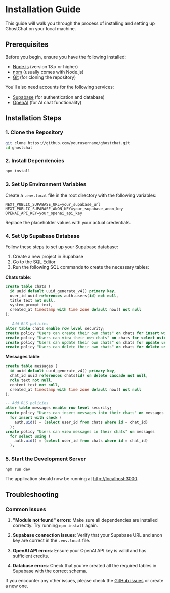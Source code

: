 # Installation Guide

This guide will walk you through the process of installing and setting up GhostChat on your local machine.

## Prerequisites

Before you begin, ensure you have the following installed:

- [Node.js](https://nodejs.org/) (version 18.x or higher)
- [npm](https://www.npmjs.com/) (usually comes with Node.js)
- [Git](https://git-scm.com/) (for cloning the repository)

You'll also need accounts for the following services:

- [Supabase](https://supabase.io/) (for authentication and database)
- [OpenAI](https://openai.com/) (for AI chat functionality)

## Installation Steps

### 1. Clone the Repository

```bash
git clone https://github.com/yourusername/ghostchat.git
cd ghostchat
```

### 2. Install Dependencies

```bash
npm install
```

### 3. Set Up Environment Variables

Create a `.env.local` file in the root directory with the following variables:

```
NEXT_PUBLIC_SUPABASE_URL=your_supabase_url
NEXT_PUBLIC_SUPABASE_ANON_KEY=your_supabase_anon_key
OPENAI_API_KEY=your_openai_api_key
```

Replace the placeholder values with your actual credentials.

### 4. Set Up Supabase Database

Follow these steps to set up your Supabase database:

1. Create a new project in Supabase
2. Go to the SQL Editor
3. Run the following SQL commands to create the necessary tables:

**Chats table**:
```sql
create table chats (
  id uuid default uuid_generate_v4() primary key,
  user_id uuid references auth.users(id) not null,
  title text not null,
  system_prompt text,
  created_at timestamp with time zone default now() not null
);

-- Add RLS policies
alter table chats enable row level security;
create policy "Users can create their own chats" on chats for insert with check (auth.uid() = user_id);
create policy "Users can view their own chats" on chats for select using (auth.uid() = user_id);
create policy "Users can update their own chats" on chats for update using (auth.uid() = user_id);
create policy "Users can delete their own chats" on chats for delete using (auth.uid() = user_id);
```

**Messages table**:
```sql
create table messages (
  id uuid default uuid_generate_v4() primary key,
  chat_id uuid references chats(id) on delete cascade not null,
  role text not null,
  content text not null,
  created_at timestamp with time zone default now() not null
);

-- Add RLS policies
alter table messages enable row level security;
create policy "Users can insert messages into their chats" on messages 
  for insert with check (
    auth.uid() = (select user_id from chats where id = chat_id)
  );
create policy "Users can view messages in their chats" on messages 
  for select using (
    auth.uid() = (select user_id from chats where id = chat_id)
  );
```

### 5. Start the Development Server

```bash
npm run dev
```

The application should now be running at [http://localhost:3000](http://localhost:3000).

## Troubleshooting

### Common Issues

1. **"Module not found" errors**: Make sure all dependencies are installed correctly. Try running `npm install` again.

2. **Supabase connection issues**: Verify that your Supabase URL and anon key are correct in the `.env.local` file.

3. **OpenAI API errors**: Ensure your OpenAI API key is valid and has sufficient credits.

4. **Database errors**: Check that you've created all the required tables in Supabase with the correct schema.

If you encounter any other issues, please check the [GitHub issues](https://github.com/yourusername/ghostchat/issues) or create a new one.
